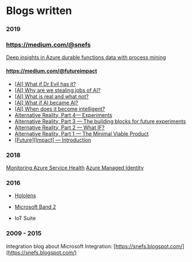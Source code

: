 # Blogs written

### 2019

### https://medium.com/@snefs
[Deep insights in Azure durable functions data with process mining](https://medium.com/@snefs/deep-insights-in-azure-durable-functions-data-with-process-mining-b8d93dd76a99)

#### https://medium.com/@futureimpact
- [[AI] What if Dr Evil has it?]([https://medium.com/@futureimpact/ai-what-if-dr-evil-has-it-c7796525fd70)
- [[AI] Why are we stealing jobs of AI?]([https://medium.com/@futureimpact/ai-why-are-we-stealing-jobs-of-ai-74ec654ad897)
- [[AI] What is real and what not?]([https://medium.com/@futureimpact/ai-what-is-real-and-what-not-485c0b21c3e7)
- [[AI] What if AI became AI?]([https://medium.com/@futureimpact/ai-what-if-ai-became-ai-275553612c3b)
- [[AI] When does it become intelligent?]([https://medium.com/@futureimpact/ai-when-does-it-become-intelligent-8f4abd0863d7)
- [Alternative Reality, Part 4— Experiments]([https://medium.com/@futureimpact/alternative-reality-e3a1e3c7d39)
- [Alternative Reality, Part 3 — The building blocks for future experiments]([https://medium.com/@futureimpact/alternative-reality-e85e650cc3ee)
- [Alternative Reality, Part 2 — What IF?]([https://medium.com/@futureimpact/alternative-reality-85218562fe42)
- [Alternative Reality, Part 1 — The Minimal Viable Product](https://medium.com/@futureimpact/alternative-reality-4c415fe57c44)
- [[Future][Impact] — Introduction](https://medium.com/@futureimpact/future-impact-our-mission-3ed91c5459d0)

### 2018

[Monitoring Azure Service Health](https://dibranmulder.github.io/2018/08/20/Azure-Service-Health/)
[Azure Managed Identity](https://dibranmulder.github.io/2018/10/05/Azure-AD-Managed-Service-Identity/)

### 2016

- [Hololens]([https://web.archive.org/web/20161113081801/http://caesarexperts.nl/blog/Blog_Sander_over_Hololens](https://web.archive.org/web/20161113081801/http://caesarexperts.nl/blog/Blog_Sander_over_Hololens))
- [Microsoft Band 2]([https://web.archive.org/web/20160708214050/http://caesarexperts.nl/blog/Blog_Sander_over_de_MS_Band](https://web.archive.org/web/20160708214050/http://caesarexperts.nl/blog/Blog_Sander_over_de_MS_Band))

- IoT Suite


### 2009 - 2015
Integration blog about Microsoft Integration: [https://snefs.blogspot.com/](https://snefs.blogspot.com/)
